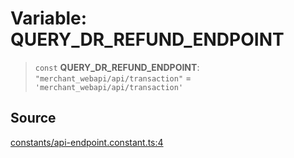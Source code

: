 # Variable: QUERY\_DR\_REFUND\_ENDPOINT

> `const` **QUERY\_DR\_REFUND\_ENDPOINT**: `"merchant_webapi/api/transaction"` = `'merchant_webapi/api/transaction'`

## Source

[constants/api-endpoint.constant.ts:4](https://github.com/lehuygiang28/vnpay/blob/e5d2c2c4802c32c8fbad34e0595b2cfeb2281905/src/constants/api-endpoint.constant.ts#L4)
